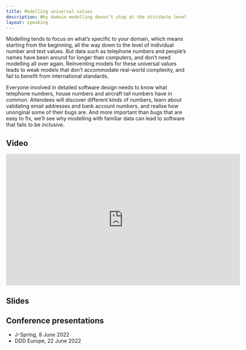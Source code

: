 ```yaml
---
title: Modelling universal values
description: Why domain modelling doesn’t stop at the attribute level
layout: speaking
---
```


Modelling tends to focus on what’s specific to your domain, which means starting from the beginning, all the way down to the level of individual number and text values. But data such as telephone numbers and people’s names have been around for longer than computers, and don’t need modelling all over again. Reinventing models for these universal values leads to weak models that don’t accommodate real-world complexity, and fail to benefit from international standards.

Everyone involved in detailed software design needs to know what telephone numbers, house numbers and aircraft tail numbers have in common. Attendees will discover different kinds of numbers, learn about validating email addresses and bank account numbers, and realise how unoriginal some of their bugs are. And more important than bugs that are easy to fix, we’ll see why modelling with familiar data can lead to software that fails to be inclusive.

## Video

<iframe width="640" height="360" src="https://www.youtube.com/embed/EmOoPSJ9KpY" frameborder="0" allowfullscreen></iframe>

## Slides

<script async class="speakerdeck-embed" data-id="cf5995185fa044efa07639e8545be73b" data-ratio="1.77777777777778" src="//speakerdeck.com/assets/embed.js"></script>

## Conference presentations

* J-Spring, 8 June 2022
* DDD Europe, 22 June 2022
